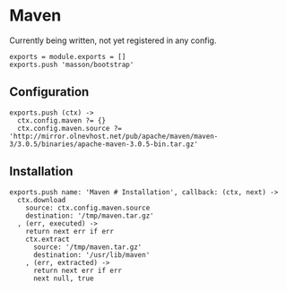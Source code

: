 
# Maven

Currently being written, not yet registered in any config.

    exports = module.exports = []
    exports.push 'masson/bootstrap'

## Configuration

    exports.push (ctx) ->
      ctx.config.maven ?= {}
      ctx.config.maven.source ?= 'http://mirror.olnevhost.net/pub/apache/maven/maven-3/3.0.5/binaries/apache-maven-3.0.5-bin.tar.gz'

## Installation

    exports.push name: 'Maven # Installation', callback: (ctx, next) ->
      ctx.download
        source: ctx.config.maven.source
        destination: '/tmp/maven.tar.gz'
      , (err, executed) ->
        return next err if err
        ctx.extract
          source: '/tmp/maven.tar.gz'
          destination: '/usr/lib/maven'
        , (err, extracted) ->
          return next err if err
          next null, true
